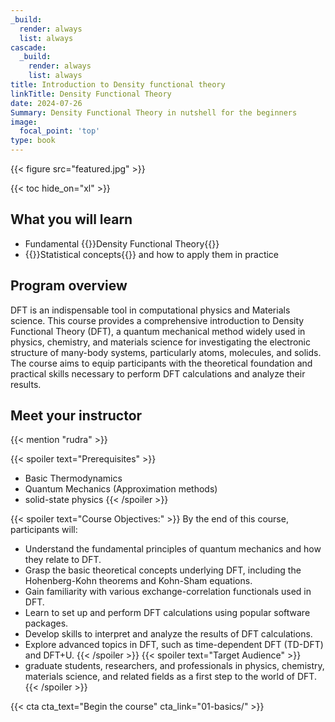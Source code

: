 ```yaml
---
_build:
  render: always
  list: always
cascade:
  _build:
    render: always
    list: always
title: Introduction to Density functional theory
linkTitle: Density Functional Theory
date: 2024-07-26
Summary: Density Functional Theory in nutshell for the beginners
image:
  focal_point: 'top'
type: book
---
```

{{< figure src="featured.jpg" >}}

{{< toc hide_on="xl" >}}

## What you will learn

- Fundamental {{<hl>}}Density Functional Theory{{</hl>}}
- {{<hl>}}Statistical concepts{{</hl>}} and how to apply them in practice

## Program overview
DFT is an indispensable tool in computational physics and Materials science.
This course provides a comprehensive introduction to Density Functional Theory (DFT), a quantum
mechanical method widely used in physics, chemistry, and materials science for investigating the
electronic structure of many-body systems, particularly atoms, molecules, and solids. The course
aims to equip participants with the theoretical foundation and practical skills necessary to
perform DFT calculations and analyze their results.
<!-- {{< list_children >}} -->

## Meet your instructor
{{< mention "rudra" >}}
<br>

{{< spoiler text="Prerequisites" >}}
 - Basic Thermodynamics
 - Quantum Mechanics (Approximation methods)
 - solid-state physics
{{< /spoiler >}}

{{< spoiler text="Course Objectives:" >}}
By the end of this course, participants will:
- Understand the fundamental principles of quantum mechanics and how they relate to DFT.
- Grasp the basic theoretical concepts underlying DFT, including the Hohenberg-Kohn theorems and Kohn-Sham equations.
- Gain familiarity with various exchange-correlation functionals used in DFT.
- Learn to set up and perform DFT calculations using popular software packages.
- Develop skills to interpret and analyze the results of DFT calculations.
- Explore advanced topics in DFT, such as time-dependent DFT (TD-DFT) and DFT+U.
{{< /spoiler >}}
{{< spoiler text="Target Audience" >}}
- graduate students, researchers, and professionals in physics, chemistry, materials science, and
    related fields as a first step to the world of DFT.
{{< /spoiler >}}

{{< cta cta_text="Begin the course" cta_link="01-basics/" >}}

